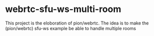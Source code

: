 # webrtc-sfu-ws-multi-room
This project is the eloboration of pion/webrtc. The idea is to make the (pion/webrtc) sfu-ws example be able to handle multiple rooms
